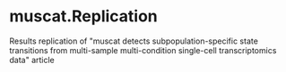 # muscat.Replication
Results replication of "muscat detects subpopulation-specific state transitions from multi-sample multi-condition single-cell transcriptomics data" article
